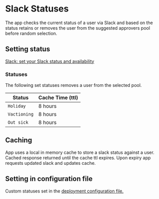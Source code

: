# Slack Statuses

The app checks the current status of a user via Slack and based on the status retains or removes the user from the
suggested approvers pool before random selection.

## Setting status

[Slack: set your Slack status and availability](https://slack.com/intl/en-gb/help/articles/201864558-Set-your-Slack-status-and-availability)

### Statuses

The following set statuses removes a user from the selected pool.

| Status       | Cache Time (ttl)
| ---          | ---
| `Holiday`    | 8 hours
| `Vactioning` | 8 hours
| `Out sick`   | 8 hours

## Caching

App uses a local in memory cache to store a slack status against a user. Cached response returned until the cache ttl
expires. Upon expiry app requests updated slack and updates cache.

## Setting in configuration file

Custom statuses set in the [deployment configuration file.](./deployment.md#configuration-file)
